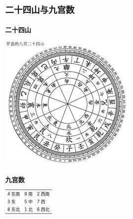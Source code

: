 # 二十四山与九宫数

## 二十四山

![二十四山图](../.vuepress/public/assets/images/driection24.webp)

## 九宫数

||||
|---|---|---|
|4 东南| 9 南 | 2 西南 |
|3 东 | 5 中 | 7 西 |
|8 东北 | 1 北 | 6 西北 |
